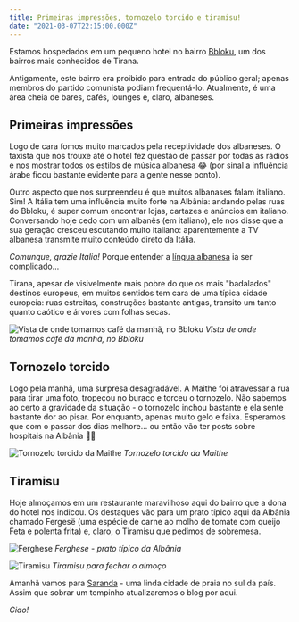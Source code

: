 ```yaml
---
title: Primeiras impressões, tornozelo torcido e tiramisu!
date: "2021-03-07T22:15:00.000Z"
---
```


Estamos hospedados em um pequeno hotel no bairro [Bbloku](https://en.wikipedia.org/wiki/Ish-Blloku), um dos bairros mais conhecidos de Tirana.

Antigamente, este bairro era proibido para entrada do público geral; apenas membros do partido comunista podiam frequentá-lo. Atualmente, é uma área cheia de bares, cafés, lounges e, claro, albaneses.

## Primeiras impressões

Logo de cara fomos muito marcados pela receptividade dos albaneses. O taxista que nos trouxe até o hotel fez questão de passar por todas as rádios e nos mostrar todos os estilos de música albanesa 😂 (por sinal a influência árabe ficou bastante evidente para a gente nesse ponto).


Outro aspecto que nos surpreendeu é que muitos albanases falam italiano. Sim! A Itália tem uma influência muito forte na Albânia: andando pelas ruas do Bbloku, é super comum encontrar lojas, cartazes e anúncios em italiano. Conversando hoje cedo com um albanês (em italiano), ele nos disse que a sua geração cresceu escutando muito italiano: aparentemente a TV albanesa transmite muito conteúdo direto da Itália.

*Comunque, grazie Italia!* Porque entender a [língua albanesa](https://pt.wikipedia.org/wiki/L%C3%ADngua_albanesa) ia ser complicado...

Tirana, apesar de visivelmente mais pobre do que os mais "badalados" destinos europeus, em muitos sentidos tem cara de uma típica cidade europeia: ruas estreitas, construções bastante antigas, transito um tanto quanto caótico e árvores com folhas secas.

![Vista de onde tomamos café da manhã, no Bbloku](./vista_bbloku.jpg)
*Vista de onde tomamos café da manhã, no Bbloku*

## Tornozelo torcido

Logo pela manhã, uma surpresa desagradável. A Maithe foi atravessar a rua para tirar uma foto, tropeçou no buraco e torceu o tornozelo. Não sabemos ao certo a gravidade da situação - o tornozelo inchou bastante e ela sente bastante dor ao pisar. Por enquanto, apenas muito gelo e faixa. Esperamos que com o passar dos dias melhore... ou então vão ter posts sobre hospitais na Albânia 🤷‍♂️

![Tornozelo torcido da Maithe](./tornozelo_torcido_maithe.jpg)
*Tornozelo torcido da Maithe*

## Tiramisu

Hoje almoçamos em um restaurante maravilhoso aqui do bairro que a dona do hotel nos indicou. Os destaques vão para um prato típico aqui da Albânia chamado Fergesë (uma espécie de carne ao molho de tomate com queijo Feta e polenta frita) e, claro, o Tiramisu que pedimos de sobremesa.

![Ferghese](./ferghese.jpg)
*Ferghese - prato típico da Albânia*

![Tiramisu](./tiramisu.jpg)
*Tiramisu para fechar o almoço*

Amanhã vamos para [Saranda](https://en.wikipedia.org/wiki/Sarand%C3%AB) - uma linda cidade de praia no sul da país. Assim que sobrar um tempinho atualizaremos o blog por aqui. 

*Ciao!*
